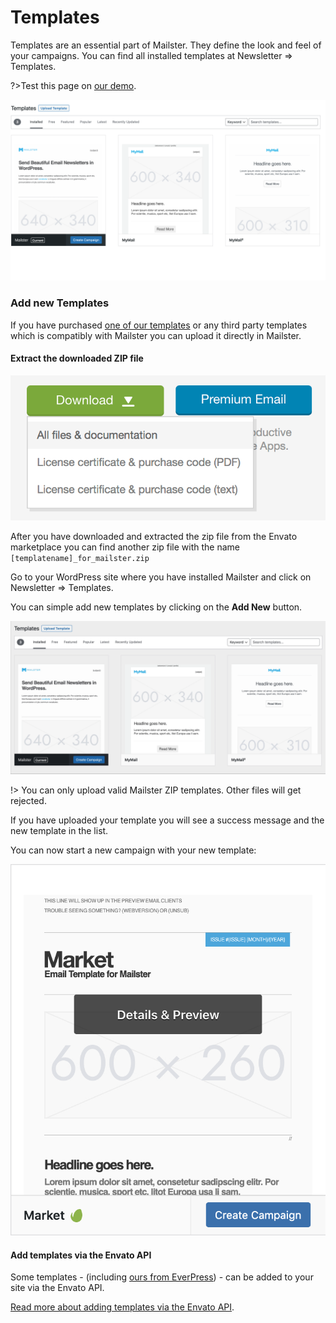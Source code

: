 # Templates

Templates are an essential part of Mailster. They define the look and feel of your campaigns. You can find all installed templates at Newsletter => Templates.

?>Test this page on [our demo](https://demo2.mailster.co/wp-admin/edit.php?post_type=newsletter&page=mailster_templates).

![Templates Overview](assets/templates.png)

### Add new Templates

If you have purchased [one of our templates](https://1.envato.market/c/1244590/275988/4415?u=https://themeforest.net/user/everpress/portfolio) or any third party templates which is compatibly with Mailster you can upload it directly in Mailster.

#### Extract the downloaded ZIP file

![Templates Overview](assets/download-template.png ':size=400')

After you have downloaded and extracted the zip file from the Envato marketplace you can find another zip file with the name `[templatename]_for_mailster.zip`

Go to your WordPress site where you have installed Mailster and click on Newsletter => Templates.

You can simple add new templates by clicking on the **Add New** button.

![Templates Overview](assets/template-upload.gif)

!> You can only upload valid Mailster ZIP templates. Other files will get rejected.

If you have uploaded your template you will see a success message and the new template in the list.

You can now start a new campaign with your new template:

![Templates Overview](assets/template-start-new.png ':size=400')

#### Add templates via the Envato API

Some templates - (including [ours from EverPress](https://1.envato.market/c/1244590/275988/4415?u=https://themeforest.net/user/everpress/portfolio)) - can be added to your site via the Envato API.

[Read more about adding templates via the Envato API](/templates-premium?id=download-via-envato-api).


